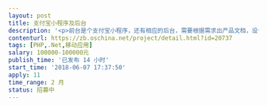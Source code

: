 ```yaml
---                
layout: post       
title: 支付宝小程序及后台           
description: '<p>前台是个支付宝小程序，还有相应的后台，需要根据需求出产品文档，设计，以及进行开发，</p>'     
contenturl: https://zb.oschina.net/project/detail.html?id=20737      
tags: [PHP,.Net,移动应用]            
salary: 100000-100000元          
publish_time: '已发布 14 小时'         
start_time: '2018-06-07 17:37:50'           
apply: 11                   
time_range: 2 月              
status: 招募中                  
---                 
```


